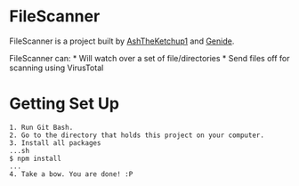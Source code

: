 # FileScanner

FileScanner is a project built by [AshTheKetchup1](https://github.com/AshTheKetchup1) and [Genide](https://github.com/Genide). 

FileScanner can:
	* Will watch over a set of file/directories
	* Send files off for scanning using VirusTotal

# Getting Set Up
	1. Run Git Bash.
	2. Go to the directory that holds this project on your computer.
	3. Install all packages
	...sh
	$ npm install
	...
	4. Take a bow. You are done! :P